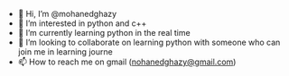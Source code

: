 - 👋 Hi, I’m @mohanedghazy
- 👀 I’m interested in python and c++
- 🌱 I’m currently learning python in the real time
- 💞️ I’m looking to collaborate on learning python with someone who can join me in learning journe
- 📫 How to reach me on gmail (nohanedghazy@gmail.com)

<!---
mohanedghazy/mohanedghazy is a ✨ special ✨ repository because its `README.md` (this file) appears on your GitHub profile.
You can click the Preview link to take a look at your changes.
--->

